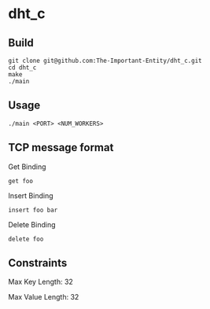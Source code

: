 # dht_c

## Build
```
git clone git@github.com:The-Important-Entity/dht_c.git
cd dht_c
make
./main
```

## Usage
```
./main <PORT> <NUM_WORKERS>
```

## TCP message format
Get Binding
```
get foo
```
Insert Binding
```
insert foo bar
```
Delete Binding
```
delete foo
```
## Constraints
Max Key Length: 32

Max Value Length: 32
